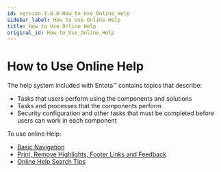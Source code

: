 ```yaml
---
id: version-1.0.0-How_to_Use_Online_Help
sidebar_label: How to Use Online Help
title: How to Use Online Help
original_id: How_to_Use_Online_Help
---
```


# How to Use Online Help

The help system included with Entota™ contains topics that describe:

  - Tasks that users perform using the components and solutions
  - Tasks and processes that the components perform
  - Security configuration and other tasks that must be completed before
    users can work in each component

To use online Help:

  - [Basic Navigation](Basic_Navigation.md)
  - [Print, Remove Highlights, Footer Links and
    Feedback](Print_Feedback_Version.md)
  - [Online Help Search Tips](Online_Help_Search_Tips.md)
